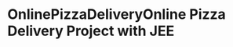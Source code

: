 # OnlinePizzaDeliveryOnline Pizza Delivery Project with JEE
<img src="https://s10.gifyu.com/images/merged6060e3ee566017f5.gif" alt="" />
